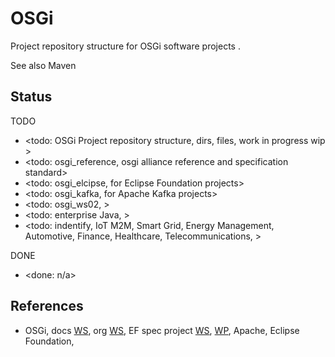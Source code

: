 # OSGi

Project repository structure for OSGi software projects . 

See also Maven


## Status

TODO
* <todo: OSGi Project repository structure, dirs, files, work in progress wip >
* <todo: osgi_reference, osgi alliance reference and specification standard>
* <todo: osgi_elcipse, for Eclipse Foundation projects>
* <todo: osgi_kafka, for Apache Kafka projects>
* <todo: osgi_ws02,  >
* <todo: enterprise Java, >
* <todo: indentify, IoT M2M, Smart Grid, Energy Management, Automotive, Finance, Healthcare, Telecommunications, >

DONE
* <done: n/a>

## References

* OSGi, docs [WS](https://docs.osgi.org/), org [WS](https://www.osgi.org/), EF spec project [WS](https://projects.eclipse.org/projects/technology.osgi), [WP](https://en.wikipedia.org/wiki/OSGi), Apache, Eclipse Foundation, 


